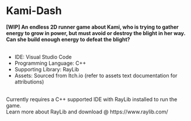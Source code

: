 # Kami-Dash #
 **[WIP] An endless 2D runner game about Kami, who is trying to gather energy to grow in power, but must avoid or destroy the blight in her way. Can she build enough energy to defeat the blight?** <br/>
 <br/>
 - IDE: Visual Studio Code <br/>
 - Programming Language: C++ <br/>
 - Supporting Library: RayLib <br/>
 - Assets: Sourced from Itch.io (refer to assets text documentation for attributions) <br/>
 <br/>
 Currently requires a C++ supported IDE with RayLib installed to run the game. <br/>
 Learn more about RayLib and download @ https://www.raylib.com/
